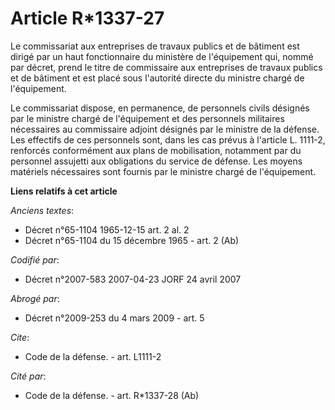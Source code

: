 # Article R*1337-27

Le commissariat aux entreprises de travaux publics et de bâtiment est dirigé par un haut fonctionnaire du ministère de
l'équipement qui, nommé par décret, prend le titre de commissaire aux entreprises de travaux publics et de bâtiment et est
placé sous l'autorité directe du ministre chargé de l'équipement.

Le commissariat dispose, en permanence, de personnels civils désignés par le ministre chargé de l'équipement et des
personnels militaires nécessaires au commissaire adjoint désignés par le ministre de la défense. Les effectifs de ces
personnels sont, dans les cas prévus à l'article L. 1111-2, renforcés conformément aux plans de mobilisation, notamment par
du personnel assujetti aux obligations du service de défense. Les moyens matériels nécessaires sont fournis par le ministre
chargé de l'équipement.

**Liens relatifs à cet article**

_Anciens textes_:

  - Décret n°65-1104 1965-12-15 art. 2 al. 2
  - Décret n°65-1104 du 15 décembre 1965 - art. 2 (Ab)

_Codifié par_:

  - Décret n°2007-583 2007-04-23 JORF 24 avril 2007

_Abrogé par_:

  - Décret n°2009-253 du 4 mars 2009 - art. 5

_Cite_:

  - Code de la défense. - art. L1111-2

_Cité par_:

  - Code de la défense. - art. R*1337-28 (Ab)
